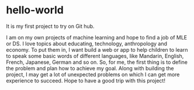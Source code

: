 # hello-world
It is my first project to try on Git hub.

I am on my own projects of machine learning and hope to find a job of MLE or DS.
I love topics about educating, technology, anthropology and economy. To put them in, I want build a web or app to help children to learn to speak some basic words of different languages, like Mandarin, English, French, Japanese, German and so on. 
So, for me, the first thing is to define the problem and plan how to achieve my goal. Along with building the project, I may get a lot of unexpected problems on which I can get more experience to succeed. 
Hope to have a good trip with this project!
